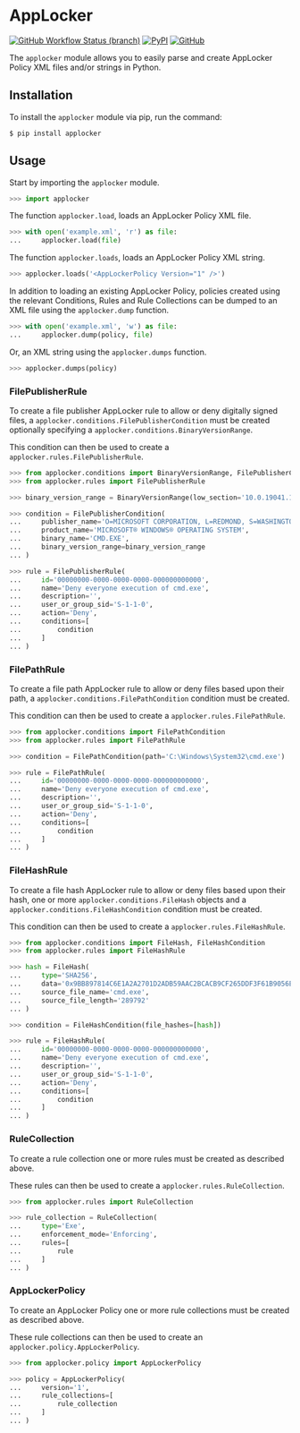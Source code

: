 # AppLocker

[![GitHub Workflow Status (branch)](https://img.shields.io/github/workflow/status/LiamSennitt/applocker/Build/main)](https://github.com/LiamSennitt/applocker/actions?query=workflow%3Abuild+branch%3Amain)
[![PyPI](https://img.shields.io/pypi/v/applocker)](https://pypi.org/project/applocker/)
[![GitHub](https://img.shields.io/github/license/LiamSennitt/applocker)](LICENSE)

The `applocker` module allows you to easily parse and create AppLocker Policy XML files and/or strings in Python.

## Installation

To install the `applocker` module via pip, run the command:

```console
$ pip install applocker
```

## Usage

Start by importing the `applocker` module.

```python
>>> import applocker
```

The function `applocker.load`, loads an AppLocker Policy XML file.

```python
>>> with open('example.xml', 'r') as file:
...     applocker.load(file)
```

The function `applocker.loads`, loads an AppLocker Policy XML string.

```python
>>> applocker.loads('<AppLockerPolicy Version="1" />')
```

In addition to loading an existing AppLocker Policy, policies created using the relevant Conditions, Rules and Rule Collections can be dumped to an XML file using the `applocker.dump` function.

```python
>>> with open('example.xml', 'w') as file:
...     applocker.dump(policy, file)
```

Or, an XML string using the `applocker.dumps` function.

```python
>>> applocker.dumps(policy)
```

### FilePublisherRule

To create a file publisher AppLocker rule to allow or deny digitally signed files, a `applocker.conditions.FilePublisherCondition` must be created optionally specifying a `applocker.conditions.BinaryVersionRange`.

This condition can then be used to create a `applocker.rules.FilePublisherRule`.

```python
>>> from applocker.conditions import BinaryVersionRange, FilePublisherCondition
>>> from applocker.rules import FilePublisherRule

>>> binary_version_range = BinaryVersionRange(low_section='10.0.19041.1', high_section='10.0.19041.1')

>>> condition = FilePublisherCondition(
...     publisher_name='O=MICROSOFT CORPORATION, L=REDMOND, S=WASHINGTON, C=US',
...     product_name='MICROSOFT® WINDOWS® OPERATING SYSTEM',
...     binary_name='CMD.EXE',
...     binary_version_range=binary_version_range
... )

>>> rule = FilePublisherRule(
...     id='00000000-0000-0000-0000-000000000000',
...     name='Deny everyone execution of cmd.exe',
...     description='',
...     user_or_group_sid='S-1-1-0',
...     action='Deny',
...     conditions=[
...         condition
...     ]
... )
```

### FilePathRule

To create a file path AppLocker rule to allow or deny files based upon their path, a `applocker.conditions.FilePathCondition` condition must be created.

This condition can then be used to create a `applocker.rules.FilePathRule`.

```python
>>> from applocker.conditions import FilePathCondition
>>> from applocker.rules import FilePathRule

>>> condition = FilePathCondition(path='C:\Windows\System32\cmd.exe')

>>> rule = FilePathRule(
...     id='00000000-0000-0000-0000-000000000000',
...     name='Deny everyone execution of cmd.exe',
...     description='',
...     user_or_group_sid='S-1-1-0',
...     action='Deny',
...     conditions=[
...         condition
...     ]
... )
```

### FileHashRule

To create a file hash AppLocker rule to allow or deny files based upon their hash, one or more `applocker.conditions.FileHash` objects and a `applocker.conditions.FileHashCondition` condition must be created.

This condition can then be used to create a `applocker.rules.FileHashRule`.

```python
>>> from applocker.conditions import FileHash, FileHashCondition
>>> from applocker.rules import FileHashRule

>>> hash = FileHash(
...     type='SHA256',
...     data='0x9BB897814C6E1A2A2701D2ADB59AAC2BCACB9CF265DDF3F61B9056EA6FFE04C7',
...     source_file_name='cmd.exe',
...     source_file_length='289792'
... )

>>> condition = FileHashCondition(file_hashes=[hash])

>>> rule = FileHashRule(
...     id='00000000-0000-0000-0000-000000000000',
...     name='Deny everyone execution of cmd.exe',
...     description='',
...     user_or_group_sid='S-1-1-0',
...     action='Deny',
...     conditions=[
...         condition
...     ]
... )
```

### RuleCollection

To create a rule collection one or more rules must be created as described above.

These rules can then be used to create a `applocker.rules.RuleCollection`.

```python
>>> from applocker.rules import RuleCollection

>>> rule_collection = RuleCollection(
...     type='Exe',
...     enforcement_mode='Enforcing',
...     rules=[
...         rule
...     ]
... )
```

### AppLockerPolicy

To create an AppLocker Policy one or more rule collections must be created as described above.

These rule collections can then be used to create an `applocker.policy.AppLockerPolicy`.

```python
>>> from applocker.policy import AppLockerPolicy

>>> policy = AppLockerPolicy(
...     version='1',
...     rule_collections=[
...         rule_collection
...     ]
... )
```

